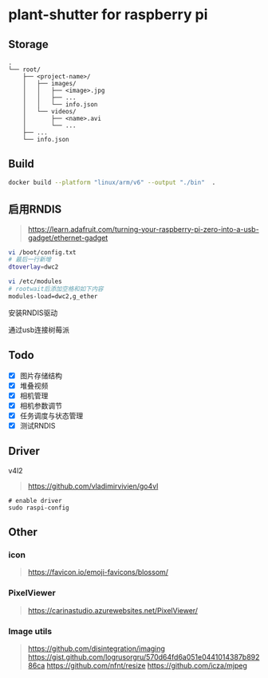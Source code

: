 # plant-shutter for raspberry pi


## Storage

```
.
└── root/
    ├── <project-name>/
    │   ├── images/
    │   │   ├── <image>.jpg
    │   │   ├── ...
    │   │   └── info.json
    │   └── videos/
    │       ├── <name>.avi
    │       └── ...
    ├── ...
    └── info.json
```


## Build

```sh
docker build --platform "linux/arm/v6" --output "./bin"  .
```

## 启用RNDIS

> https://learn.adafruit.com/turning-your-raspberry-pi-zero-into-a-usb-gadget/ethernet-gadget

```bash
vi /boot/config.txt
# 最后一行新增
dtoverlay=dwc2

vi /etc/modules
# rootwait后添加空格和如下内容
modules-load=dwc2,g_ether
```

安装RNDIS驱动

通过usb连接树莓派

## Todo

- [x] 图片存储结构
- [x] 堆叠视频
- [x] 相机管理
- [x] 相机参数调节
- [x] 任务调度与状态管理
- [x] 测试RNDIS

## Driver

v4l2

> https://github.com/vladimirvivien/go4vl

```shell
# enable driver
sudo raspi-config
```

## Other

### icon

> https://favicon.io/emoji-favicons/blossom/

### PixelViewer

> https://carinastudio.azurewebsites.net/PixelViewer/


### Image utils

> https://github.com/disintegration/imaging
> https://gist.github.com/logrusorgru/570d64fd6a051e0441014387b89286ca
> https://github.com/nfnt/resize
> https://github.com/icza/mjpeg